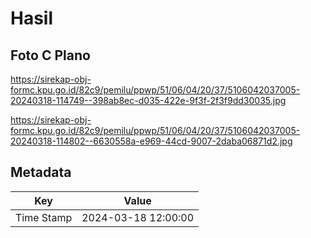 # Hasil

## Foto C Plano

https://sirekap-obj-formc.kpu.go.id/82c9/pemilu/ppwp/51/06/04/20/37/5106042037005-20240318-114749--398ab8ec-d035-422e-9f3f-2f3f9dd30035.jpg

https://sirekap-obj-formc.kpu.go.id/82c9/pemilu/ppwp/51/06/04/20/37/5106042037005-20240318-114802--6630558a-e969-44cd-9007-2daba06871d2.jpg


## Metadata

| Key        | Value               |
| ---------- | ------------------- |
| Time Stamp | 2024-03-18 12:00:00 |



